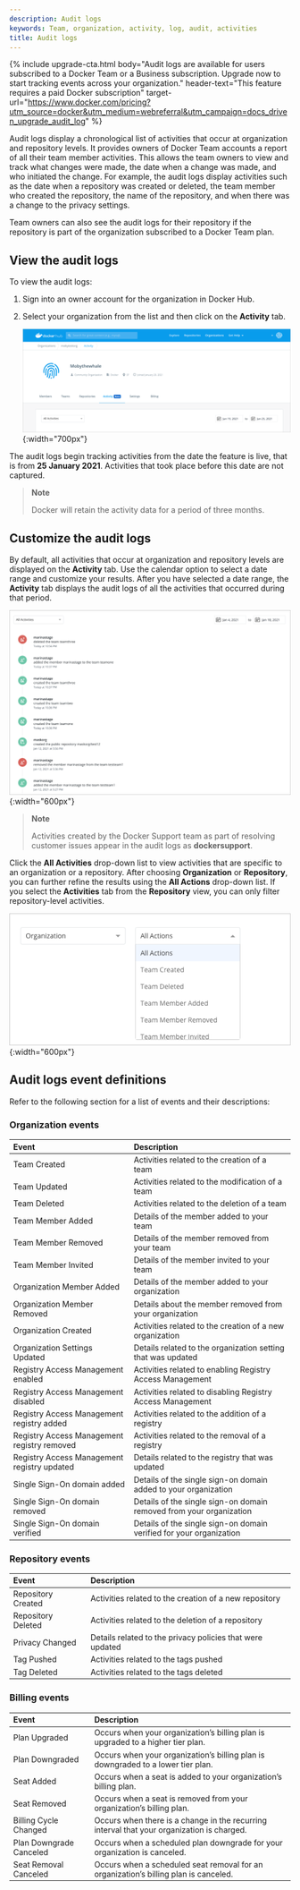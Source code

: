 ```yaml
---
description: Audit logs
keywords: Team, organization, activity, log, audit, activities
title: Audit logs
---
```


{% include upgrade-cta.html
  body="Audit logs are available for users subscribed to a Docker Team or a Business subscription. Upgrade now to start tracking events across your organization."
  header-text="This feature requires a paid Docker subscription"
  target-url="https://www.docker.com/pricing?utm_source=docker&utm_medium=webreferral&utm_campaign=docs_driven_upgrade_audit_log"
%}

Audit logs display a chronological list of activities that occur at organization and repository levels. It provides owners of Docker Team accounts a report of all their team member activities. This allows the team owners to view and track what changes were made, the date when a change was made, and who initiated the change. For example, the audit logs display activities such as the date when a repository was created or deleted, the team member who created the repository, the name of the repository, and when there was a change to the privacy settings.

Team owners can also see the audit logs for their repository if the repository is part of the organization subscribed to a Docker Team plan.

## View the audit logs

To view the audit logs:

1. Sign into an owner account for the organization in Docker Hub.
2. Select your organization from the list and then click on the **Activity** tab.

    ![Organization activity tab](images/org-activity-tab.png){:width="700px"}

The audit logs begin tracking activities from the date the feature is live, that is from **25 January 2021**. Activities that took place before this date are not captured.

> **Note**
>
> Docker will retain the activity data for a period of three months.

## Customize the audit logs

By default, all activities that occur at organization and repository levels are displayed on the **Activity** tab. Use the calendar option to select a date range and customize your results. After you have selected a date range, the **Activity** tab displays the audit logs of all the activities that occurred during that period.

![Activities list](images/activity-list.png){:width="600px"}

> **Note**
>
> Activities created by the Docker Support team as part of resolving customer issues appear in the audit logs as **dockersupport**.

Click the **All Activities** drop-down list to view activities that are specific to an organization or a repository. After choosing **Organization** or **Repository**, you can further refine the results using the **All Actions** drop-down list. If you select the **Activities** tab from the **Repository** view, you can only filter repository-level activities.

![Refine org activities](images/org-all-actions.png){:width="600px"}


## Audit logs event definitions

Refer to the following section for a list of events and their descriptions:

### Organization events

| Event                                                          | Description                                   |
|:------------------------------------------------------------------|:------------------------------------------------|
| Team Created | Activities related to the creation of a team |
| Team Updated | Activities related to the modification of a team |
| Team Deleted | Activities related to the deletion of a team |
| Team Member Added | Details of the member added to your team |
| Team Member Removed | Details of the member removed from your team |
| Team Member Invited | Details of the member invited to your team |
| Organization Member Added | Details of the member added to your organization |
| Organization Member Removed | Details about the member removed from your organization |
| Organization Created | Activities related to the creation of a new organization |
| Organization Settings Updated | Details related to the organization setting that was updated |
| Registry Access Management enabled | Activities related to enabling Registry Access Management |
| Registry Access Management disabled | Activities related to disabling Registry Access Management |
| Registry Access Management registry added | Activities related to the addition of a registry |
| Registry Access Management registry removed | Activities related to the removal of a registry |
| Registry Access Management registry updated | Details related to the registry that was updated |
| Single Sign-On domain added | Details of the single sign-on domain added to your organization |
| Single Sign-On domain removed | Details of the single sign-on domain removed from your organization |
| Single Sign-On domain verified | Details of the single sign-on domain verified for your organization |

### Repository events

| Event                                                          | Description                                   |
|:------------------------------------------------------------------|:------------------------------------------------|
| Repository Created | Activities related to the creation of a new repository |
| Repository Deleted | Activities related to the deletion of a repository |
| Privacy Changed | Details related to the privacy policies that were updated |
| Tag Pushed | Activities related to the tags pushed |
| Tag Deleted | Activities related to the tags deleted |

### Billing events

| Event                                                          | Description                                   |
|:------------------------------------------------------------------|:------------------------------------------------|
| Plan Upgraded | Occurs when your organization’s billing plan is upgraded to a higher tier plan.|
| Plan Downgraded | Occurs when your organization’s billing plan is downgraded to a lower tier plan. |
| Seat Added | Occurs when a seat is added to your organization’s billing plan. |
| Seat Removed | Occurs when a seat is removed from your organization’s billing plan. |
| Billing Cycle Changed | Occurs when there is a change in the recurring interval that your organization is charged.|
| Plan Downgrade Canceled | Occurs when a scheduled plan downgrade for your organization is canceled.|
| Seat Removal Canceled | Occurs when a scheduled seat removal for an organization’s billing plan is canceled. |
